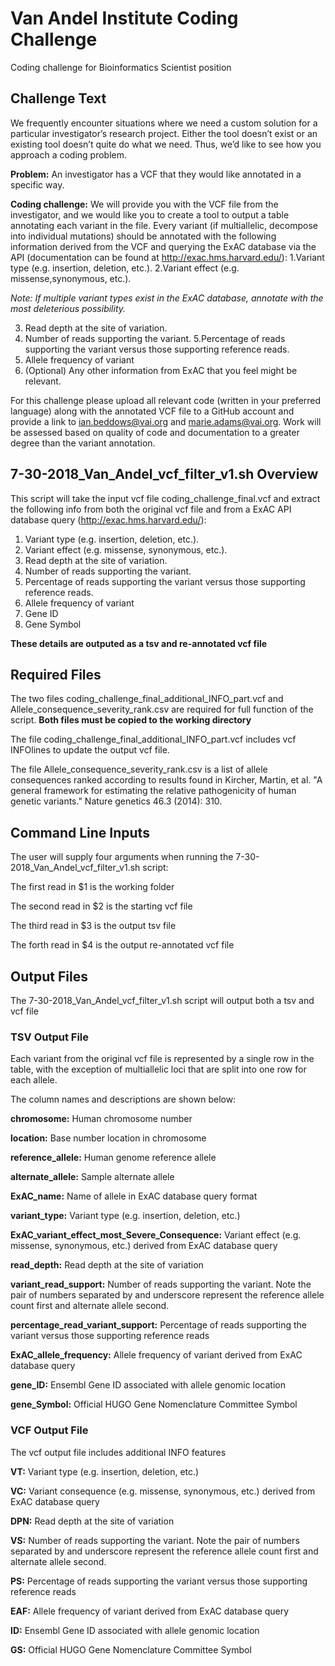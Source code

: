# Van Andel Institute Coding Challenge

Coding challenge for Bioinformatics Scientist position

## Challenge Text

We frequently encounter situations where we need a custom solution for a particular
investigator’s research project. Either the tool doesn’t exist or an existing tool doesn’t
quite do what we need. Thus, we’d like to see how you approach a coding problem.

**Problem:** An investigator has a VCF that they would like annotated in a specific way.

**Coding challenge:** We will provide you with the VCF file from the investigator, and we
would like you to create a tool to output a table annotating each variant in the file. Every
variant (if multiallelic, decompose into individual mutations) should be annotated with
the following information derived from the VCF and querying the ExAC database via the
API (documentation can be found at http://exac.hms.harvard.edu/):
1.Variant type (e.g. insertion, deletion, etc.). 
2.Variant effect (e.g. missense,synonymous, etc.).

*Note: If multiple variant types exist in the ExAC database, annotate with the most
deleterious possibility.*

3. Read depth at the site of variation.
4. Number of reads supporting the variant.
5.Percentage of reads supporting the variant versus those supporting reference reads.
6. Allele frequency of variant
7. (Optional) Any other information from ExAC that you feel might be relevant.

For this challenge please upload all relevant code (written in your preferred language)
along with the annotated VCF file to a GitHub account and provide a link to
ian.beddows@vai.org and marie.adams@vai.org. Work will be assessed based on
quality of code and documentation to a greater degree than the variant annotation.

## 7-30-2018_Van_Andel_vcf_filter_v1.sh Overview

This script will take the input vcf file coding_challenge_final.vcf and extract the following info from
both the original vcf file and from a ExAC API database query (http://exac.hms.harvard.edu/):

1.	Variant type (e.g. insertion, deletion, etc.).
2.	Variant effect (e.g. missense, synonymous, etc.).
3. 	Read depth at the site of variation.
4. 	Number of reads supporting the variant.
5.	Percentage of reads supporting the variant versus those supporting reference reads.
6. 	Allele frequency of variant
7. 	Gene ID
8.	Gene Symbol

**These details are outputed as a tsv and re-annotated vcf file**

## Required Files

The two files coding_challenge_final_additional_INFO_part.vcf and Allele_consequence_severity_rank.csv are
required for full function of the script.  **Both files must be copied to the working directory**

The file coding_challenge_final_additional_INFO_part.vcf includes vcf INFOlines to update the output vcf file.

The file Allele_consequence_severity_rank.csv is a list of allele consequences ranked according to results
found in Kircher, Martin, et al. "A general framework for estimating the relative pathogenicity of human genetic variants." Nature genetics 46.3 (2014): 310.

## Command Line Inputs

The user will supply four arguments when running the 7-30-2018_Van_Andel_vcf_filter_v1.sh script:

The first read in $1 is the working folder

The second read in $2 is the starting vcf file

The third read in $3 is the output tsv file

The forth read in $4 is the output re-annotated vcf file

## Output Files

The 7-30-2018_Van_Andel_vcf_filter_v1.sh script will output both a tsv and vcf file

### TSV Output File

Each variant from the original vcf file is represented by a single row in the table, with the exception of multiallelic loci that are split into one row for each allele.

The column names and descriptions are shown below:

**chromosome:** Human chromosome number

**location:** Base number location in chromosome

**reference_allele:** Human genome reference allele

**alternate_allele:** Sample alternate allele

**ExAC_name:** Name of allele in ExAC database query format

**variant_type:** Variant type (e.g. insertion, deletion, etc.)

**ExAC_variant_effect_most_Severe_Consequence:** Variant effect (e.g. missense, synonymous, etc.) derived from ExAC database query

**read_depth:** Read depth at the site of variation

**variant_read_support:** Number of reads supporting the variant.  Note the pair of numbers separated by and underscore
represent the reference allele count first and alternate allele second.

**percentage_read_variant_support:** Percentage of reads supporting the variant versus those supporting reference reads

**ExAC_allele_frequency:** Allele frequency of variant derived from ExAC database query

**gene_ID:** Ensembl Gene ID associated with allele genomic location

**gene_Symbol:** Official HUGO Gene Nomenclature Committee Symbol

### VCF Output File

The vcf output file includes additional INFO features

**VT:** Variant type (e.g. insertion, deletion, etc.)

**VC:** Variant consequence (e.g. missense, synonymous, etc.) derived from ExAC database query

**DPN:** Read depth at the site of variation

**VS:** Number of reads supporting the variant.  Note the pair of numbers separated by and underscore
represent the reference allele count first and alternate allele second.

**PS:** Percentage of reads supporting the variant versus those supporting reference reads

**EAF:** Allele frequency of variant derived from ExAC database query

**ID:** Ensembl Gene ID associated with allele genomic location

**GS:** Official HUGO Gene Nomenclature Committee Symbol
